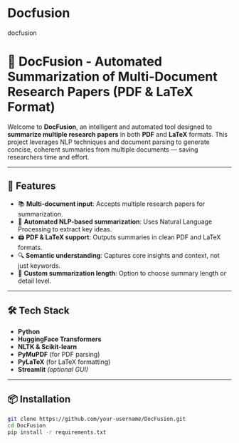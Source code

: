 # Docfusion
docfusion


# 📄 DocFusion - Automated Summarization of Multi-Document Research Papers (PDF & LaTeX Format)

Welcome to **DocFusion**, an intelligent and automated tool designed to **summarize multiple research papers** in both **PDF** and **LaTeX** formats. This project leverages NLP techniques and document parsing to generate concise, coherent summaries from multiple documents — saving researchers time and effort.

---

## 🚀 Features

- 📚 **Multi-document input**: Accepts multiple research papers for summarization.
- 🧠 **Automated NLP-based summarization**: Uses Natural Language Processing to extract key ideas.
- 🖨️ **PDF & LaTeX support**: Outputs summaries in clean PDF and LaTeX formats.
- 🔍 **Semantic understanding**: Captures core insights and context, not just keywords.
- 🎯 **Custom summarization length**: Option to choose summary length or detail level.

---

## 🛠️ Tech Stack

- **Python**
- **HuggingFace Transformers**
- **NLTK & Scikit-learn**
- **PyMuPDF** (for PDF parsing)
- **PyLaTeX** (for LaTeX formatting)
- **Streamlit** *(optional GUI)*

---

## 📦 Installation

```bash
git clone https://github.com/your-username/DocFusion.git
cd DocFusion
pip install -r requirements.txt
